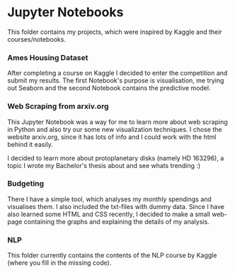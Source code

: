 # Jupyter Notebooks
This folder contains my projects, which were inspired by Kaggle and their courses/notebooks.

### Ames Housing Dataset
After completing a course on Kaggle I decided to enter the competition and submit my results. The first Notebook's purpose is visualisation, me trying out Seaborn and the second Notebook contains the predictive model.

### Web Scraping from arxiv.org
This Jupyter Notebook was a way for me to learn more about web scraping in Python and also try our some new visualization techniques. I chose the website arxiv.org, since it has lots of info and I could work with the html behind it easily.

I decided to learn more about protoplanetary disks (namely HD 163296), a topic I wrote my Bachelor's thesis about and see whats trending :)

### Budgeting
There I have a simple tool, which analyses my monthly spendings and visualises them. I also included the txt-files with dummy data. Since I have also learned some HTML and CSS recently, I decided to make a small web-page containing the graphs and explaining the details of my analysis. 

### NLP
This folder currently contains the contents of the NLP course by Kaggle (where you fill in the missing code).